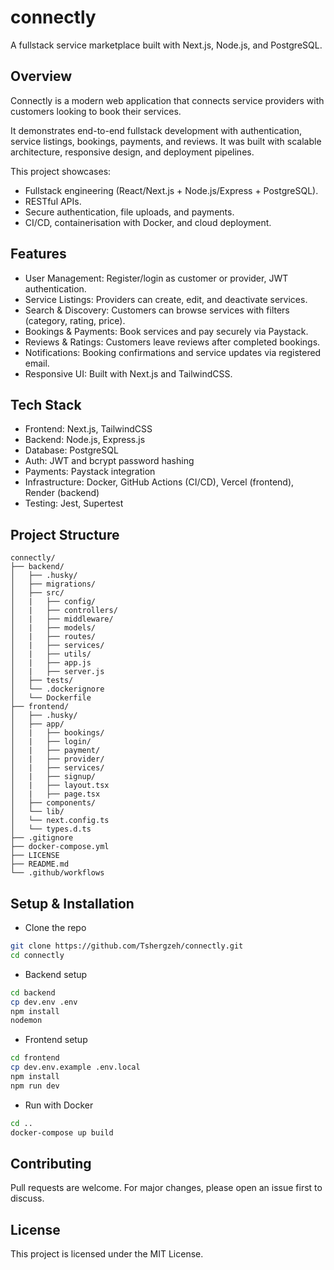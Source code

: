 # connectly

A fullstack service marketplace built with Next.js, Node.js, and PostgreSQL.

## Overview

Connectly is a modern web application that connects service providers with customers looking to book their services. 

It demonstrates end-to-end fullstack development with authentication, service listings, bookings, payments, and reviews. It was built with scalable architecture, responsive design, and deployment pipelines.

This project showcases:

- Fullstack engineering (React/Next.js + Node.js/Express + PostgreSQL).
- RESTful APIs.
- Secure authentication, file uploads, and payments.
- CI/CD, containerisation with Docker, and cloud deployment.

## Features
- User Management: Register/login as customer or provider, JWT authentication.
- Service Listings: Providers can create, edit, and deactivate services.
- Search & Discovery: Customers can browse services with filters (category, rating, price).
- Bookings & Payments: Book services and pay securely via Paystack.
- Reviews & Ratings: Customers leave reviews after completed bookings.
- Notifications: Booking confirmations and service updates via registered email.
- Responsive UI: Built with Next.js and TailwindCSS.

## Tech Stack
- Frontend: Next.js, TailwindCSS
- Backend: Node.js, Express.js
- Database: PostgreSQL
- Auth: JWT and bcrypt password hashing
- Payments: Paystack integration
- Infrastructure: Docker, GitHub Actions (CI/CD), Vercel (frontend), Render (backend)
- Testing: Jest, Supertest

## Project Structure

```
connectly/
├── backend/
│   ├── .husky/
│   ├── migrations/
│   ├── src/
│   |   ├── config/
│   |   ├── controllers/
│   |   ├── middleware/
│   |   ├── models/
│   |   ├── routes/
│   |   ├── services/
│   |   ├── utils/
│   |   ├── app.js
│   |   ├── server.js
│   ├── tests/
│   └── .dockerignore
│   └── Dockerfile
├── frontend/
│   ├── .husky/
│   ├── app/
│   |   ├── bookings/
│   |   ├── login/
│   |   ├── payment/
│   |   ├── provider/
│   |   ├── services/
│   |   ├── signup/
│   |   ├── layout.tsx
│   |   ├── page.tsx
│   ├── components/
│   └── lib/
│   └── next.config.ts
│   └── types.d.ts
├── .gitignore
├── docker-compose.yml
├── LICENSE
├── README.md
└── .github/workflows
```

## Setup & Installation
- Clone the repo
```bash
git clone https://github.com/Tshergzeh/connectly.git
cd connectly
```
- Backend setup
```bash
cd backend
cp dev.env .env
npm install
nodemon
```
- Frontend setup
```bash
cd frontend
cp dev.env.example .env.local
npm install
npm run dev
```
- Run with Docker
```bash
cd ..
docker-compose up build
```

## Contributing

Pull requests are welcome. For major changes, please open an issue first to discuss.

## License

This project is licensed under the MIT License.